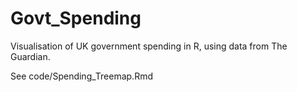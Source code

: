 Govt_Spending
=============

Visualisation of UK government spending in R, using data from The Guardian.

See code/Spending_Treemap.Rmd


